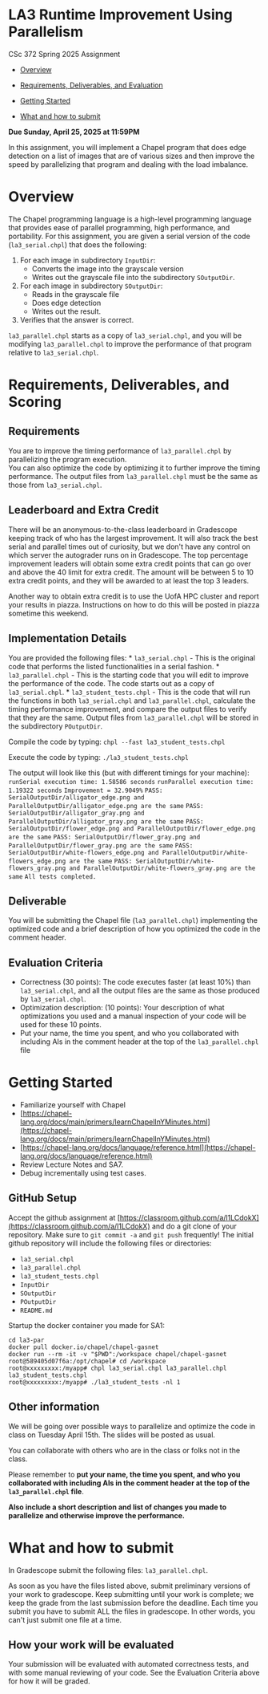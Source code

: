 # LA3 Runtime Improvement Using Parallelism

CSc 372 Spring 2025 Assignment

* [Overview](#overview)

* [Requirements, Deliverables, and Evaluation](#requirements)

* [Getting Started](#start)

* [What and how to submit](#submit)


**Due Sunday, April 25, 2025 at 11:59PM**

In this assignment, you will implement a Chapel program that does edge detection on a list of images
that are of various sizes and then improve the speed by parallelizing that program and dealing with
the load imbalance.

# Overview
<a name="overview"></a>

The Chapel programming language is a high-level programming language that provides ease of parallel
programming, high performance, and portability. 
For this assignment, you are given a serial version of the code (`la3_serial.chpl`) that does the
following:
1. For each image in subdirectory `InputDir`:
    * Converts the image into the grayscale version
    * Writes out the grayscale file into the subdirectory `SOutputDir`.
2. For each image in subdirectory `SOutputDir`:
    * Reads in the grayscale file
    * Does edge detection
    * Writes out the result.
3. Verifies that the answer is correct.

`la3_parallel.chpl` starts as a copy of `la3_serial.chpl`, and you will be modifying `la3_parallel.chpl` to improve
the performance of that program relative to `la3_serial.chpl`.

# Requirements, Deliverables, and Scoring
<a name="requirements"></a>

## Requirements
You are to improve the timing performance of `la3_parallel.chpl` by parallelizing the program execution.  
You can also optimize the code by optimizing it to further improve the timing performance.  The output
files from `la3_parallel.chpl` must be the same as those from `la3_serial.chpl`.

## Leaderboard and Extra Credit
There will be an anonymous-to-the-class leaderboard in Gradescope keeping track of who has the largest improvement.  It will also track
the best serial and parallel times out of curiosity, but we don't have any control
on which server the autograder runs on in Gradescope.
The top percentage improvement leaders will obtain some extra credit points that can go over and above the 40 limit for extra credit.
The amount will be between 5 to 10 extra credit points, and
they will be awarded to at least the top 3 leaders.

Another way to obtain extra credit is to use the UofA
HPC cluster and report your results in piazza.
Instructions on how to do this will be posted in piazza
sometime this weekend.

## Implementation Details
You are provided the following files:
    * `la3_serial.chpl` - This is the original code that performs the listed functionalities in a serial fashion.
    * `la3_parallel.chpl` - This is the starting code that you will edit to improve the performance of the code.
            The code starts out as a copy of `la3_serial.chpl`.
    * `la3_student_tests.chpl` - This is the code that will run the functions in both `la3_serial.chpl` and 
            `la3_parallel.chpl`, calculate the timing performance improvement, and compare the output files to 
            verify that they are the same.  Output files from `la3_parallel.chpl` will be stored in the 
            subdirectory `POutputDir`.

Compile the code by typing:
    `chpl --fast la3_student_tests.chpl`

Execute the code by typing:
    `./la3_student_tests.chpl`

The output will look like this (but with different timings for your machine):
`runSerial execution time: 1.58586 seconds`
`runParallel execution time: 1.19322 seconds`
`Improvement = 32.9049%`
`PASS: SerialOutputDir/alligator_edge.png and ParallelOutputDir/alligator_edge.png are the same`
`PASS: SerialOutputDir/alligator_gray.png and ParallelOutputDir/alligator_gray.png are the same`
`PASS: SerialOutputDir/flower_edge.png and ParallelOutputDir/flower_edge.png are the same`
`PASS: SerialOutputDir/flower_gray.png and ParallelOutputDir/flower_gray.png are the same`
`PASS: SerialOutputDir/white-flowers_edge.png and ParallelOutputDir/white-flowers_edge.png are the same`
`PASS: SerialOutputDir/white-flowers_gray.png and ParallelOutputDir/white-flowers_gray.png are the same`
`All tests completed.`

## Deliverable
You will be submitting the Chapel file (`la3_parallel.chpl`) implementing the optimized code and a brief description of how you optimized the code in the comment header.

## Evaluation Criteria
* Correctness (30 points): The code executes faster (at least 10%) than `la3_serial.chpl`, and all the output files are the same as those produced by `la3_serial.chpl`.
* Optimization description: (10 points): Your description of what optimizations you used and a manual inspection of your code will be used for these 10 points.
* Put your name, the time you spent, and who you collaborated with including AIs in the comment header at the top of the `la3_parallel.chpl` file


# Getting Started
<a name="start"></a>
- Familiarize yourself with Chapel<br>
- [https://chapel-lang.org/docs/main/primers/learnChapelInYMinutes.html](https://chapel-lang.org/docs/main/primers/learnChapelInYMinutes.html)
- [https://chapel-lang.org/docs/language/reference.html](https://chapel-lang.org/docs/language/reference.html)
- Review Lecture Notes and SA7.
- Debug incrementally using test cases.<br>

## GitHub Setup
Accept the github assignment at [https://classroom.github.com/a/l1LCdokX](https://classroom.github.com/a/l1LCdokX)
and do a git clone of your repository.  Make sure to `git commit -a` and
`git push` frequently!  The initial github repository will include the 
following files or directories:
- `la3_serial.chpl`
- `la3_parallel.chpl`
- `la3_student_tests.chpl`
- `InputDir`
- `SOutputDir`
- `POutputDir`
- `README.md`

Startup the docker container you made for SA1:
```
cd la3-par
docker pull docker.io/chapel/chapel-gasnet 
docker run --rm -it -v "$PWD":/workspace chapel/chapel-gasnet
root@589405d07f6a:/opt/chapel# cd /workspace
root@xxxxxxxxx:/myapp# chpl la3_serial.chpl la3_parallel.chpl la3_student_tests.chpl
root@xxxxxxxxx:/myapp# ./la3_student_tests -nl 1
```

## Other information

We will be going over possible ways to parallelize and optimize the code in class on Tuesday April 15th.
The slides will be posted as usual.

You can collaborate with others who are in the class or folks not in the class.

Please remember to **put your name, the time you spent, 
and who you collaborated with including AIs in the
comment header at the top of the `la3_parallel.chpl` file**.

**Also include a short description and list of changes you made to parallelize
and otherwise improve the performance.**


# What and how to submit
<a name="submit"></a>

In Gradescope submit the following files: `la3_parallel.chpl`.

As soon as you have the files listed above, submit preliminary versions of your 
work to gradescope. Keep submitting until your work is complete; we keep the
grade from the last submission before the deadline. Each time you submit 
you have to submit ALL the files in gradescope.  In other words, you can't just submit
one file at a time.

## How your work will be evaluated

Your submission will be evaluated with automated correctness tests, and with some manual reviewing of your code.
See the Evaluation Criteria above for how it will be graded.

